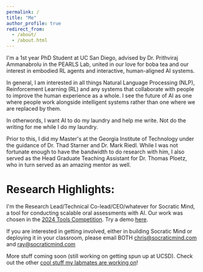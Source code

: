 ```yaml
---
permalink: /
title: "Me"
author_profile: true
redirect_from: 
  - /about/
  - /about.html
---
```


I'm a 1st year PhD Student at UC San Diego, advised by Dr. Prithviraj Ammanabrolu in the PEARLS Lab, united in our love for boba tea and our interest in embodied RL agents and interactive, human-aligned AI systems. 

In general, I am interested in all things Natural Language Processing (NLP), Reinforcement Learning (RL) and any systems that collaborate with people to improve the human experience as a whole. I see the future of AI as one where people work alongside intelligent systems rather than one where we are replaced by them.

In otherwords, I want AI to do my laundry and help me write. Not do the writing for me while I do my laundry.

Prior to this, I did my Master's at the Georgia Institute of Technology under the guidance of Dr. Thad Starner and Dr. Mark Riedl. While I was not fortunate enough to have the bandwidth to do research with him, I also served as the Head Graduate Teaching Assistant for Dr. Thomas Ploetz, who in turn served as an amazing mentor as well.

# Research Highlights:

I'm the Research Lead/Technical Co-lead/CEO/whatever for Socratic Mind, a tool for conducting scalable oral assessments with AI. Our work was chosen in the [2024 Tools Competition](https://tools-competition.org/23-24-accelerating-and-assessing-learning-winners/#:~:text=students%20with%20disabilities.-,Socratic%20Mind,-%7C%20Socratic%20Mind%20Inc). Try a demo [here](https://socraticmind.com).

If you are interested in getting involved, either in building Socratic Mind or deploying it in your classroom, please email BOTH chris@socraticmind.com and ray@socraticmind.com

More stuff coming soon (still working on getting spun up at UCSD). Check out the other [cool stuff my labmates are working on](https://pearls-lab.github.io/people/)!



